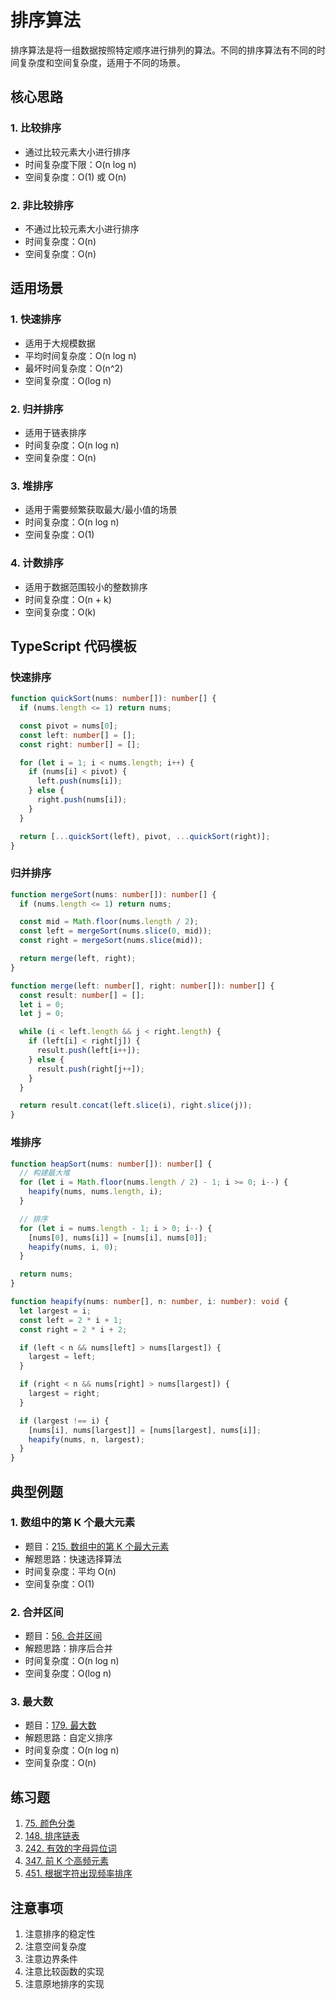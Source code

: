 # 排序算法

排序算法是将一组数据按照特定顺序进行排列的算法。不同的排序算法有不同的时间复杂度和空间复杂度，适用于不同的场景。

## 核心思路

### 1. 比较排序

- 通过比较元素大小进行排序
- 时间复杂度下限：O(n log n)
- 空间复杂度：O(1) 或 O(n)

### 2. 非比较排序

- 不通过比较元素大小进行排序
- 时间复杂度：O(n)
- 空间复杂度：O(n)

## 适用场景

### 1. 快速排序

- 适用于大规模数据
- 平均时间复杂度：O(n log n)
- 最坏时间复杂度：O(n^2)
- 空间复杂度：O(log n)

### 2. 归并排序

- 适用于链表排序
- 时间复杂度：O(n log n)
- 空间复杂度：O(n)

### 3. 堆排序

- 适用于需要频繁获取最大/最小值的场景
- 时间复杂度：O(n log n)
- 空间复杂度：O(1)

### 4. 计数排序

- 适用于数据范围较小的整数排序
- 时间复杂度：O(n + k)
- 空间复杂度：O(k)

## TypeScript 代码模板

### 快速排序

```typescript
function quickSort(nums: number[]): number[] {
  if (nums.length <= 1) return nums;

  const pivot = nums[0];
  const left: number[] = [];
  const right: number[] = [];

  for (let i = 1; i < nums.length; i++) {
    if (nums[i] < pivot) {
      left.push(nums[i]);
    } else {
      right.push(nums[i]);
    }
  }

  return [...quickSort(left), pivot, ...quickSort(right)];
}
```

### 归并排序

```typescript
function mergeSort(nums: number[]): number[] {
  if (nums.length <= 1) return nums;

  const mid = Math.floor(nums.length / 2);
  const left = mergeSort(nums.slice(0, mid));
  const right = mergeSort(nums.slice(mid));

  return merge(left, right);
}

function merge(left: number[], right: number[]): number[] {
  const result: number[] = [];
  let i = 0;
  let j = 0;

  while (i < left.length && j < right.length) {
    if (left[i] < right[j]) {
      result.push(left[i++]);
    } else {
      result.push(right[j++]);
    }
  }

  return result.concat(left.slice(i), right.slice(j));
}
```

### 堆排序

```typescript
function heapSort(nums: number[]): number[] {
  // 构建最大堆
  for (let i = Math.floor(nums.length / 2) - 1; i >= 0; i--) {
    heapify(nums, nums.length, i);
  }

  // 排序
  for (let i = nums.length - 1; i > 0; i--) {
    [nums[0], nums[i]] = [nums[i], nums[0]];
    heapify(nums, i, 0);
  }

  return nums;
}

function heapify(nums: number[], n: number, i: number): void {
  let largest = i;
  const left = 2 * i + 1;
  const right = 2 * i + 2;

  if (left < n && nums[left] > nums[largest]) {
    largest = left;
  }

  if (right < n && nums[right] > nums[largest]) {
    largest = right;
  }

  if (largest !== i) {
    [nums[i], nums[largest]] = [nums[largest], nums[i]];
    heapify(nums, n, largest);
  }
}
```

## 典型例题

### 1. 数组中的第 K 个最大元素

- 题目：[215. 数组中的第 K 个最大元素](https://leetcode.cn/problems/kth-largest-element-in-an-array/)
- 解题思路：快速选择算法
- 时间复杂度：平均 O(n)
- 空间复杂度：O(1)

### 2. 合并区间

- 题目：[56. 合并区间](https://leetcode.cn/problems/merge-intervals/)
- 解题思路：排序后合并
- 时间复杂度：O(n log n)
- 空间复杂度：O(log n)

### 3. 最大数

- 题目：[179. 最大数](https://leetcode.cn/problems/largest-number/)
- 解题思路：自定义排序
- 时间复杂度：O(n log n)
- 空间复杂度：O(n)

## 练习题

1. [75. 颜色分类](https://leetcode.cn/problems/sort-colors/)
2. [148. 排序链表](https://leetcode.cn/problems/sort-list/)
3. [242. 有效的字母异位词](https://leetcode.cn/problems/valid-anagram/)
4. [347. 前 K 个高频元素](https://leetcode.cn/problems/top-k-frequent-elements/)
5. [451. 根据字符出现频率排序](https://leetcode.cn/problems/sort-characters-by-frequency/)

## 注意事项

1. 注意排序的稳定性
2. 注意空间复杂度
3. 注意边界条件
4. 注意比较函数的实现
5. 注意原地排序的实现
